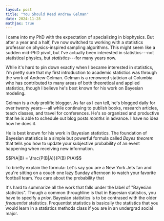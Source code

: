 ```yaml
---
layout: post
title: "You Should Read Andrew Gelman"
date: 2024-11-28
mathjax: true
---
```


I came into my PhD with the expectation of specializing in biophysics. But after a year and a half, I've now switched to 
working with a statistics professor on physics-inspired sampling algorithms. This might seem like a sudden mid-PhD pivot, 
but I've actually been interested in statistics---not statistical physics, but *statistics*---for many years now.

While it's hard to pin down exactly when I became interested in statistics, I'm pretty sure that my first introduction to 
academic statistics was through the work of Andrew Gelman. Gelman is a renowned statician at Columbia who has 
contributed to many areas of both theoretical and applied statistics, though I believe he's best known for his work on Bayesian modeling.

Gelman is a *truly* prolific blogger. As far as I can tell, he's blogged daily for over twenty years---all while continuing to publish
books, research articles, teach classes, and travel for conferences. He's so organized and productive that he is able to schedule
out blog posts *months* in advance. I have no idea how he does it.

He is best known for his work in Bayesian statistics. The foundation of Bayesian statistics is a simple but powerful formula
called *Bayes theorem* that tells you how to update your subjective probability of an event happening when receiving new information.

$$P(A|B) = \frac{P(B|A)}{P(B) P(A)$$

To briefly explain the formula: Let's say you are a New York Jets fan and you're sitting on a couch one lazy Sunday afternoon to watch
your favorite football team. You care about the probability that 

It's hard to summarize all the work that falls under the label of "Bayesian statistics". Though a common throughline is that in Bayesian
statistics, you have to specify a *prior*.  Bayesian statistics is to be contrased with
the older *frequentist* statistics. Frequentist statistics is basically the statistics that you would learn in a statistics methods class
if you are in an undergrad social major.

